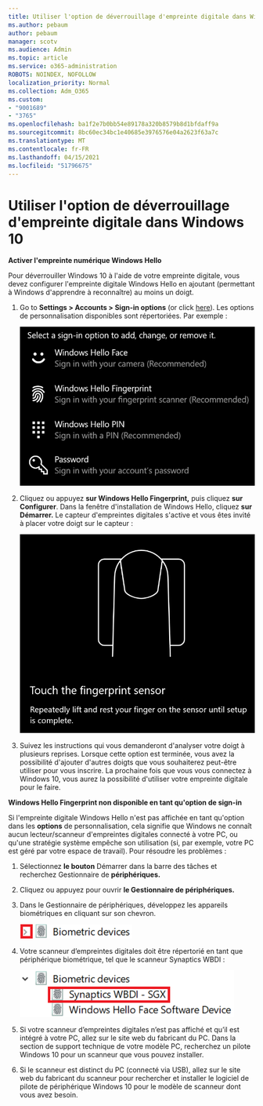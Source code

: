 ```yaml
---
title: Utiliser l'option de déverrouillage d'empreinte digitale dans Windows 10
ms.author: pebaum
author: pebaum
manager: scotv
ms.audience: Admin
ms.topic: article
ms.service: o365-administration
ROBOTS: NOINDEX, NOFOLLOW
localization_priority: Normal
ms.collection: Adm_O365
ms.custom:
- "9001689"
- "3765"
ms.openlocfilehash: ba1f2e7b0bb54e89178a320b8579b8d1bfdaff9a
ms.sourcegitcommit: 8bc60ec34bc1e40685e3976576e04a2623f63a7c
ms.translationtype: MT
ms.contentlocale: fr-FR
ms.lasthandoff: 04/15/2021
ms.locfileid: "51796675"
---
```

# <a name="use-fingerprint-unlock-option-in-windows-10"></a>Utiliser l'option de déverrouillage d'empreinte digitale dans Windows 10

**Activer l'empreinte numérique Windows Hello**

Pour déverrouiller Windows 10 à l'aide de votre empreinte digitale, vous devez configurer l'empreinte digitale Windows Hello en ajoutant (permettant à Windows d'apprendre à reconnaître) au moins un doigt. 

1. Go to **Settings > Accounts > Sign-in options** (or click [here](ms-settings:signinoptions?activationSource=GetHelp)). Les options de personnalisation disponibles sont répertoriées. Par exemple :

    ![Options de connectez-vous.](media/sign-in-options.png)

2. Cliquez ou appuyez **sur Windows Hello Fingerprint,** puis cliquez **sur Configurer**. Dans la fenêtre d'installation de Windows Hello, cliquez **sur Démarrer.** Le capteur d'empreintes digitales s'active et vous êtes invité à placer votre doigt sur le capteur :

   ![Capteur d'empreintes digitales.](media/fingerprint-sensor.png)

3. Suivez les instructions qui vous demanderont d'analyser votre doigt à plusieurs reprises. Lorsque cette option est terminée, vous avez la possibilité d'ajouter d'autres doigts que vous souhaiterez peut-être utiliser pour vous inscrire. La prochaine fois que vous vous connectez à Windows 10, vous aurez la possibilité d'utiliser votre empreinte digitale pour le faire.

**Windows Hello Fingerprint non disponible en tant qu'option de sign-in**

Si l'empreinte digitale Windows Hello n'est pas affichée en tant qu'option dans les **options** de personnalisation, cela signifie que Windows ne connaît aucun lecteur/scanneur d'empreintes digitales connecté à votre PC, ou qu'une stratégie système empêche son utilisation (si, par exemple, votre PC est géré par votre espace de travail). Pour résoudre les problèmes : 

1. Sélectionnez **le bouton** Démarrer dans la barre des tâches et recherchez Gestionnaire de **périphériques.**

2. Cliquez ou appuyez pour ouvrir **le Gestionnaire de périphériques.**

3. Dans le Gestionnaire de périphériques, développez les appareils biométriques en cliquant sur son chevron.

   ![Appareils biométriques.](media/biometric-devices.png)

4. Votre scanneur d’empreintes digitales doit être répertorié en tant que périphérique biométrique, tel que le scanneur Synaptics WBDI :

   ![Appareils biométriques.](media/biometric-devices-expanded.png)

5. Si votre scanneur d’empreintes digitales n’est pas affiché et qu’il est intégré à votre PC, allez sur le site web du fabricant du PC. Dans la section de support technique de votre modèle PC, recherchez un pilote Windows 10 pour un scanneur que vous pouvez installer.

6. Si le scanneur est distinct du PC (connecté via USB), allez sur le site web du fabricant du scanneur pour rechercher et installer le logiciel de pilote de périphérique Windows 10 pour le modèle de scanneur dont vous avez besoin.
